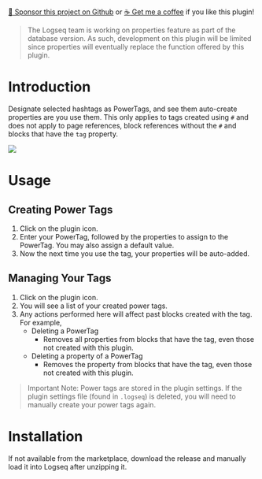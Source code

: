 [:gift_heart: Sponsor this project on Github](https://github.com/sponsors/hkgnp) or [:coffee: Get me a coffee](https://www.buymeacoffee.com/hkgnp.dev) if you like this plugin!

> The Logseq team is working on properties feature as part of the database version. As such, development on this plugin will be limited since properties will eventually replace the function offered by this plugin.

# Introduction

Designate selected hashtags as PowerTags, and see them auto-create properties are you use them. This only applies to tags created using `#` and does not apply to page references, block references without the `#` and blocks that have the `tag` property.

![](./screenshots/demo.gif)

# Usage

## Creating Power Tags

1. Click on the plugin icon.
2. Enter your PowerTag, followed by the properties to assign to the PowerTag. You may also assign a default value.
3. Now the next time you use the tag, your properties will be auto-added.

## Managing Your Tags

1. Click on the plugin icon.
2. You will see a list of your created power tags.
3. Any actions performed here will affect past blocks created with the tag. For example,
   - Deleting a PowerTag
     - Removes all properties from blocks that have the tag, even those not created with this plugin.
   - Deleting a property of a PowerTag
     - Removes the property from blocks that have the tag, even those not created with this plugin.

> Important Note: Power tags are stored in the plugin settings. If the plugin settings file (found in `.logseq`) is deleted, you will need to manually create your power tags again.

# Installation

If not available from the marketplace, download the release and manually load it into Logseq after unzipping it.
